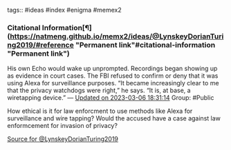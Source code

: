 tags:: #ideas #index #enigma #memex2
### Citational Information[¶](https://natmeng.github.io/memx2/ideas/@LynskeyDorianTuring2019/#reference "Permanent link"#citational-information "Permanent link")


His own Echo would wake up unprompted. Recordings began showing up as evidence in court cases. The FBI refused to confirm or deny that it was using Alexa for surveillance purposes. “It became increasingly clear to me that the privacy watchdogs were right,” he says. “It is, at base, a wiretapping device.” — [Updated on 2023-03-06 18:31:14](https://hyp.is/_Few2Lx2Ee2uyZefB9OvXQ/www.theguardian.com/technology/2019/oct/09/alexa-are-you-invading-my-privacy-the-dark-side-of-our-voice-assistants) Group: #Public



How ethical is it for law enforcment to use methods like Alexa for surveillance and wire tapping? Would the accused have a case against law enformcement for invasion of privacy?

[Source for @LynskeyDorianTuring2019](https://natmeng.github.io/memx2/sources/@LynskeyDorianTuring2019/)


